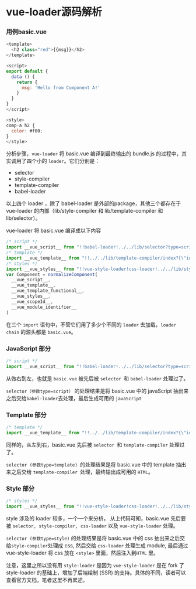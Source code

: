 # vue-loader源码解析

###  用例basic.vue

```js
<template>
  <h2 class="red">{{msg}}</h2>
</template>

<script>
export default {
  data () {
    return {
      msg: 'Hello from Component A!'
    }
  }
}
</script>

<style>
comp-a h2 {
  color: #f00;
}
</style>
```
分析步骤，`vue-loader` 将 basic.vue 编译到最终输出的 bundle.js 的过程中，其实调用了四个小的 `loader`。它们分别是：

* selector
* style-compiler
* template-compiler
* babel-loader

以上四个 loader ，除了 babel-loader 是外部的package，其他三个都存在于 vue-loader 的内部（lib/style-compiler 和 lib/template-compiler 和 lib/selector）。

vue-loader 将 basic.vue 编译成以下内容

```js
/* script */
import __vue_script__ from "!!babel-loader!../../lib/selector?type=script&index=0&bustCache!./basic.vue"
/* template */
import __vue_template__ from "!!../../lib/template-compiler/index?{\"id\":\"data-v-793be54c\",\"hasScoped\":false,\"buble\":{\"transforms\":{}}}!../../lib/selector?type=template&index=0&bustCache!./basic.vue"
/* styles */
import __vue_styles__ from "!!vue-style-loader!css-loader!../../lib/style-compiler/index?{\"vue\":true,\"id\":\"data-v-793be54c\",\"scoped\":false,\"hasInlineConfig\":false}!../../lib/selector?type=styles&index=0&bustCache!./basic.vue"
var Component = normalizeComponent(
  __vue_script__,
  __vue_template__,
  __vue_template_functional__,
  __vue_styles__,
  __vue_scopeId__,
  __vue_module_identifier__
)
```

在三个 `import` 语句中，不管它们用了多少个不同的 `loader` 去加载，`loader chain` 的源头都是 `basic.vue`。

### JavaScript 部分

```js
/* script */
import __vue_script__ from "!!babel-loader!../../lib/selector?type=script&index=0&bustCache!./basic.vue"
```

从做右到左，也就是 `basic.vue` 被先后被 `selector `和 `babel-loader` 处理过了。

`selector（参数type=script）` 的处理结果是将 basic.vue 中的 javaScript 抽出来之后交给`babel-loader`去处理，最后生成可用的 `javaScript`

### Template 部分

```js
/* template */
import __vue_template__ from "!!../../lib/template-compiler/index?{\"id\":\"data-v-793be54c\",\"hasScoped\":false,\"buble\":{\"transforms\":{}}}!../../lib/selector?type=template&index=0&bustCache!./basic.vue"
```

同样的，从左到右，basic.vue 先后被 `selector `和 `template-compiler` 处理过了。

`selector (参数type=template) `的处理结果是将 basic.vue 中的 template 抽出来之后交给 `template-compiler `处理，最终输出成可用的 `HTML`。

### Style 部分

```js
/* styles */
import __vue_styles__ from "!!vue-style-loader!css-loader!../../lib/style-compiler/index?{\"vue\":true,\"id\":\"data-v-793be54c\",\"scoped\":false,\"hasInlineConfig\":false}!../../lib/selector?type=styles&index=0&bustCache!./basic.vue"
```

style 涉及的 loader 较多，一个一个来分析， 从上代码可知，basic.vue 先后要被 `selector, style-compiler, css-loader` 以及 `vue-style-loader` 处理。

`selector (参数type=style)` 的处理结果是将 basic.vue 中的 css 抽出来之后交给` style-compiler `处理成 css, 然后交给 `css-loader` 处理生成 module, 最后通过 vue-style-loader 将 css 放在 `<style>` 里面，然后注入到`HTML` 里。

注意，这里之所以没有用 `style-loader` 是因为 `vue-style-loader` 是在 fork 了 style-loader 的基础上，增加了后端绘制 (SSR) 的支持。具体的不同，读者可以查看官方文档，笔者这里不再累述。
